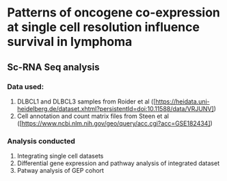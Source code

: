 # Patterns of oncogene co-expression at single cell resolution influence survival in lymphoma

## Sc-RNA Seq analysis 

### Data used: 

1. DLBCL1 and DLBCL3 samples from Roider et al ([https://heidata.uni-heidelberg.de/dataset.xhtml?persistentId=doi:10.11588/data/VRJUNV])
2. Cell annotation and count matrix files from Steen et al ([https://www.ncbi.nlm.nih.gov/geo/query/acc.cgi?acc=GSE182434])

### Analysis conducted

1. Integrating single cell datasets
2. Differential gene expression and pathway analysis of integrated dataset 
3. Patway analysis of GEP cohort 


